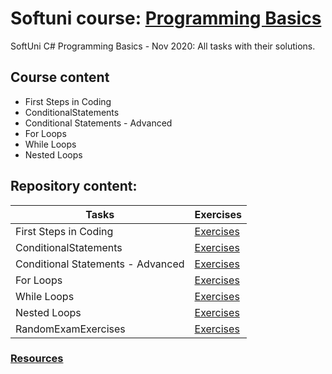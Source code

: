 # Softuni course: [Programming Basics](https://softuni.bg/trainings/3070/programming-basics-with-c-sharp-november-2020)
SoftUni C# Programming Basics - Nov 2020: All tasks with their solutions.

## Course content

- First Steps in Coding
- ConditionalStatements 
- Conditional Statements - Advanced
- For Loops  
- While Loops   
- Nested Loops  

## Repository content:

Tasks                            | Exercises
---------------------------------|----------
First Steps in Coding            | [Exercises](https://github.com/donchodonev/SoftUni-CSharp-Programming-Basics-Nov-2020/tree/master/FirstStepsInCoding)
ConditionalStatements 	         | [Exercises](https://github.com/donchodonev/SoftUni-CSharp-Programming-Basics-Nov-2020/tree/master/ConditionalStatements)
Conditional Statements - Advanced| [Exercises](https://github.com/donchodonev/SoftUni-CSharp-Programming-Basics-Nov-2020/tree/master/ConditionalStatements-Advanced)
For Loops                        | [Exercises](https://github.com/donchodonev/SoftUni-CSharp-Programming-Basics-Nov-2020/tree/master/ForLoops)
While Loops                      | [Exercises](https://github.com/donchodonev/SoftUni-CSharp-Programming-Basics-Nov-2020/tree/master/WhileLoops)
Nested Loops                     | [Exercises](https://github.com/donchodonev/SoftUni-CSharp-Programming-Basics-Nov-2020/tree/master/NestedLoops)
RandomExamExercises              | [Exercises](https://github.com/donchodonev/SoftUni-CSharp-Programming-Basics-Nov-2020/tree/master/NestedLoops)


### [Resources](https://csharp-book.softuni.bg)


